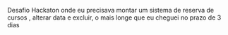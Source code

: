 Desafio Hackaton onde eu precisava montar um sistema de reserva de cursos , alterar data e excluir, o mais longe que eu cheguei no prazo de 3 dias
